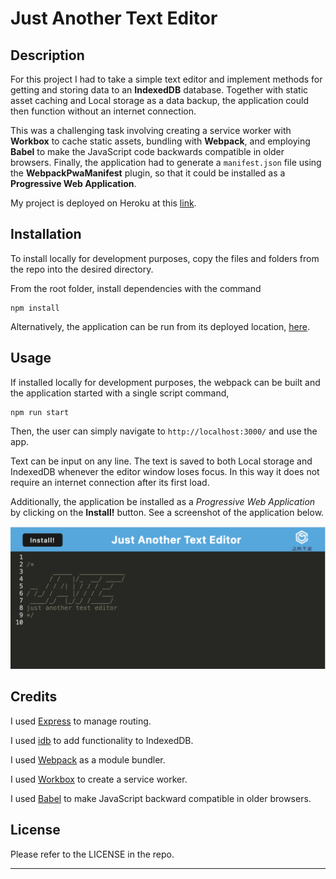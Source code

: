# Just Another Text Editor

## Description 

For this project I had to take a simple text editor and implement methods for getting and storing data to an **IndexedDB** database. Together with static asset caching and Local storage as a data backup, the application could then function without an internet connection.

This was a challenging task involving creating a service worker with **Workbox** to cache static assets, bundling with **Webpack**, and employing **Babel** to make the JavaScript code backwards compatible in older browsers. Finally, the application had to generate a ```manifest.json``` file using the **WebpackPwaManifest** plugin, so that it could be installed as a **Progressive Web Application**.

My project is deployed on Heroku at this [link](https://floating-eyrie-53578-efda4f2185f3.herokuapp.com/).


## Installation

To install locally for development purposes, copy the files and folders from the repo into the desired directory.

From the root folder, install dependencies with the command
```
npm install
```

Alternatively, the application can be run from its deployed location, [here](https://floating-eyrie-53578-efda4f2185f3.herokuapp.com/).

## Usage 

If installed locally for development purposes, the webpack can be built and the application started with a single script command,
```
npm run start
```
Then, the user can simply navigate to ```http://localhost:3000/``` and use the app.

Text can be input on any line. The text is saved to both Local storage and IndexedDB whenever the editor window loses focus. In this way it does not require an internet connection after its first load.

Additionally, the application be installed as a *Progressive Web Application* by clicking on the **Install!** button. See a screenshot of the application below.

![JATE Screenshot](assets/images/jate.png)


## Credits

I used [Express](https://www.npmjs.com/package/express/v/4.18.2) to manage routing.

I used [idb](https://www.npmjs.com/package/idb) to add functionality to IndexedDB.

I used [Webpack](https://www.npmjs.com/package/webpack) as a module bundler.

I used [Workbox](https://www.npmjs.com/package/workbox-webpack-plugin) to create a service worker.

I used [Babel](https://babeljs.io/) to make JavaScript backward compatible in older browsers.


## License

Please refer to the LICENSE in the repo.

---
